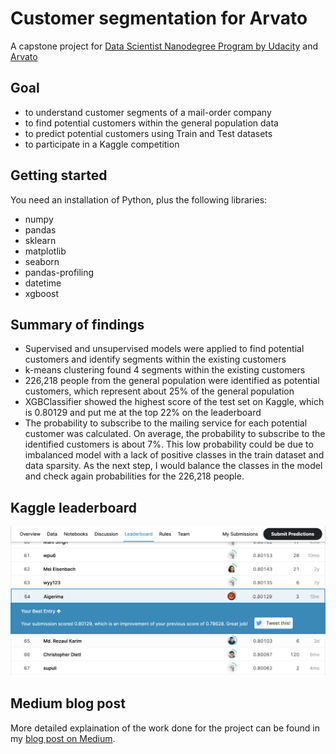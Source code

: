 # Customer segmentation for Arvato
A capstone project for [Data Scientist Nanodegree Program by Udacity](https://www.udacity.com/course/data-scientist-nanodegree--nd025) and [Arvato](https://www.bertelsmann.com/divisions/arvato/)

## Goal
* to understand customer segments of a mail-order company 
* to find potential customers within the general population data
* to predict potential customers using Train and Test datasets
* to participate in a Kaggle competition 

## Getting started
You need an installation of Python, plus the following libraries:
* numpy
* pandas
* sklearn
* matplotlib
* seaborn
* pandas-profiling
* datetime
* xgboost

## Summary of findings
* Supervised and unsupervised models were applied to find potential customers and identify segments within the existing customers
* k-means clustering found 4 segments within the existing customers
* 226,218 people from the general population were identified as potential customers, which represent about 25% of the general population
* XGBClassifier showed the highest score of the test set on Kaggle, which is 0.80129 and put me at the top 22% on the leaderboard
* The probability to subscribe to the mailing service for each potential customer was calculated. On average, the probability to subscribe to the identified customers is about 7%. This low probability could be due to imbalanced model with a lack of positive classes in the train dataset and data sparsity. As the next step, I would balance the classes in the model and check again probabilities for the 226,218 people.

## Kaggle leaderboard
![](kaggle_leader_board.png)

## Medium blog post
More detailed explaination of the work done for the project can be found in my [blog post on Medium](https://aigerimshopenova.medium.com/identify-potential-customers-with-unsupervised-and-supervised-machine-learning-5310a3455f8a?sk=ebf42e38097fbc13b9140d6ecd8ac23c).

